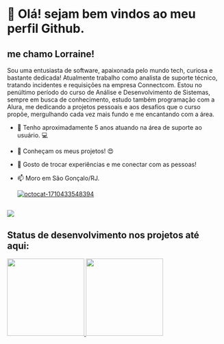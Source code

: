 # 👋 Olá! sejam bem vindos ao meu perfil Github.
## me chamo Lorraine!
Sou uma entusiasta de software, apaixonada pelo mundo tech, curiosa e bastante dedicada! 
Atualmente trabalho como analista de suporte técnico, tratando incidentes e requisições na empresa Connectcom.
Estou no penúltimo período do curso de Análise e Desenvolvimento de Sistemas, sempre em busca de conhecimento, estudo também programação com a Alura, me dedicando a projetos pessoais e aos desafios que o curso propõe, mergulhando cada vez mais fundo e me encantando com a área. 

- 🔭 Tenho aproximadamente 5 anos atuando na área de suporte ao usuário. :computer:
- 👯 Conheçam os meus projetos! :heart_eyes:
- 💬 Gosto de trocar experiências e me conectar com as pessoas!
- 📫 Moro em São Gonçalo/RJ.

  [![octocat-1710433548394](https://github.com/LorraineMorethon/lorrainemorethon/assets/158117337/838deb55-1b00-4be2-bcad-4b5789baf6e8 "width=100px")](https://github.com/LorraineMorethon/lorrainemorethon/issues/1#issue-2187126857)

  

##

<div>
<a href="https://www.linkedin.com/in/lorraine-morethson-ti/" target="_blank"><img loading="lazy" src="https://img.shields.io/badge/-LinkedIn-%230077B5?style=for-the-badge&logo=linkedin&logoColor=white" target="_blank"></a>
</div>


## Status de desenvolvimento nos projetos até aqui:

<div>
<a href="https://github.com/seu-usuário-aqui">
<img loading="lazy" height="180em" src="https://github-readme-stats.vercel.app/api/top-langs/?username=lorrainemorethon&layout=compact&langs_count=7&theme=dracula"/>
<img loading="lazy" height="180em" src="https://github-readme-stats.vercel.app/api?username=lorrainemorethon&show_icons=true&theme=dracula&include_all_commits=true&count_private=true"/>
</div>

